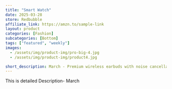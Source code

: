 ```yaml
---
title: "Smart Watch"
date: 2025-03-28
store: Redbubble
affiliate_link: https://amzn.to/sample-link
layout: product
categories: [Fashion]
subcategories: [Bottom]
tags: ["featured", "weekly"]
images:
  - /assets/img/product-img/pro-big-4.jpg
  - /assets/img/product-img/product4.jpg

short_description: March - Premium wireless earbuds with noise cancellation and long battery life.
---
```


This is detailed Description- March
